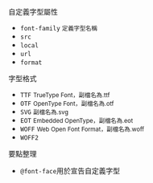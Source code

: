 自定義字型屬性
- `font-family` <small>定義字型名稱</small>
- `src`
- `local` 
- `url`
- `format`

字型格式
- `TTF` <small>TrueType Font，副檔名為.ttf</small>
- `OTF` <small>OpenType Font，副檔名為.otf</small>
- `SVG` <small>副檔名為.svg</small>
- `EOT` <small>Embedded OpenType，副檔名為.eot</small>
- `WOFF` <small>Web Open Font Format，副檔名為.woff</small>
- `WOFF2`

要點整理
- `@font-face`用於宣告自定義字型